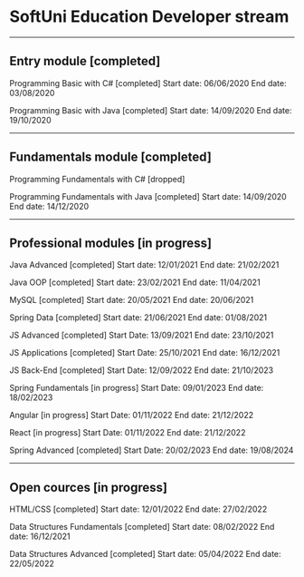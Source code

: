 
SoftUni Education		      Developer stream
============================================

-----------------------------------------------------------------------------
Entry module				  [completed]
-----------------------------------------------------------------------------
Programming Basic with C#		  [completed]
Start date:				   06/06/2020
End date: 				   03/08/2020

Programming Basic with Java		  [completed]
Start date:				   14/09/2020
End date: 				   19/10/2020


-----------------------------------------------------------------------------
Fundamentals module 			  [completed]
-----------------------------------------------------------------------------
Programming Fundamentals with C#	    [dropped]

Programming Fundamentals with Java	  [completed]
Start date:				   14/09/2020
End date: 				   14/12/2020


-----------------------------------------------------------------------------
Professional modules 			[in progress]
-----------------------------------------------------------------------------
Java Advanced				  [completed]
Start date:				   12/01/2021
End date:				   21/02/2021

Java OOP				  [completed]
Start date:				   23/02/2021
End date:				   11/04/2021

MySQL					  [completed]
Start date:				   20/05/2021
End date:				   20/06/2021

Spring Data			     	  [completed]
Start date:				   21/06/2021
End date:				   01/08/2021

JS Advanced				  [completed]
Start Date:			 	   13/09/2021
End date:				   23/10/2021

JS Applications				  [completed]
Start Date:			 	   25/10/2021
End date:				   16/12/2021

JS Back-End				  [completed]
Start Date:			 	   12/09/2022
End date:				   21/10/2023

Spring Fundamentals		    	[in progress]
Start Date:			 	   09/01/2023
End date:				   18/02/2023

Angular     			    	[in progress]
Start Date:			 	   01/11/2022
End date:				   21/12/2022

React				    	[in progress]
Start Date:			 	   01/11/2022
End date:				   21/12/2022

Spring Advanced		    	[completed]
Start Date:			 	   20/02/2023
End date:				   19/08/2024

-----------------------------------------------------------------------------
Open cources		  		[in progress]
-----------------------------------------------------------------------------

HTML/CSS			 	  [completed]
Start date:				   12/01/2022
End date:				   27/02/2022

Data Structures Fundamentals		  [completed]
Start date:				   08/02/2022
End date:				   16/12/2021

Data Structures Advanced		  [completed]
Start date:				   05/04/2022
End date:				   22/05/2022
